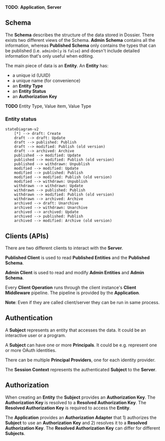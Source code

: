 **TODO**: **Application**, **Server**

## Schema

The **Schema** describes the structure of the data stored in Dossier. There exists two different views of the Schema. **Admin Schema** contains all the information, whereas **Published Schema** only contains the types that can be published (i.e. `adminOnly` is `false`) and doesn't include detailed information that's only useful when editing.

The main piece of data is an **Entity**. An **Entity** has:

- a unique id (UUID)
- a unique name (for convenience)
- an **Entity Type**
- an **Entity Status**
- an **Authorization Key**

**TODO** Entity Type, Value item, Value Type

### Entity status

```mermaid
stateDiagram-v2
    [*] --> draft: Create
    draft --> draft: Update
    draft --> published: Publish
    draft --> modified: Publish (old version)
    draft --> archived: Archive
    published --> modified: Update
    published --> modified: Publish (old version)
    published --> withdrawn: Unpublish
    modified --> modified: Update
    modified --> published: Publish
    modified --> modified: Publish (old version)
    modified --> withdrawn: Unpublish
    withdrawn --> withdrawn: Update
    withdrawn --> published: Publish
    withdrawn --> modified: Publish (old version)
    withdrawn --> archived: Archive
    archived --> draft: Unarchive
    archived --> withdrawn: Unarchive
    archived --> archived: Update
    archived --> published: Publish
    archived --> modified: Archive (old version)

```

## Clients (APIs)

There are two different clients to interact with the **Server**.

**Published Client** is used to read **Published Entities** and the **Published Schema**.

**Admin Client** is used to read and modify **Admin Entities** and **Admin Schema**.

Every **Client Operation** runs through the client instance's **Client Middleware** pipeline. The pipeline is provided by the **Application**.

**Note**: Even if they are called client/server they can be run in same process.

## Authentication

A **Subject** represents an entity that accesses the data. It could be an interactive user or a program.

A **Subject** can have one or more **Principals**. It could be e.g. represent one or more OAuth identities.

There can be multiple **Principal Providers**, one for each identity provider.

The **Session Context** represents the authenticated **Subject** to the **Server**.

## Authorization

When creating an **Entity** the **Subject** provides an **Authorization Key**. The **Authorization Key** is resolved to a **Resolved Authorization Key**. The **Resolved Authorization Key** is required to access the **Entity**.

The **Application** provides an **Authorization Adapter** that 1) authorizes the **Subject** to use an **Authorization Key** and 2) resolves it to a **Resolved Authorization Key**. The **Resolved Authorization Key** can differ for different **Subjects**.
